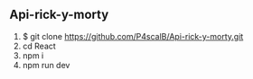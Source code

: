 ## Api-rick-y-morty

1. $ git clone https://github.com/P4scalB/Api-rick-y-morty.git
2. cd React
3. npm i
4. npm run dev
